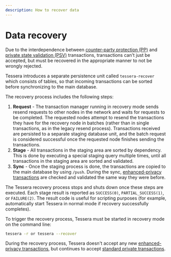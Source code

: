 ```yaml
---
description: How to recover data
---
```


# Data recovery

Due to the interdependence between [counter-party protection (PP)](https://docs.goquorum.consensys.net/en/stable/Concepts/Privacy/PrivacyEnhancements/#counter-party-protection)
and [private state validation (PSV)](https://docs.goquorum.consensys.net/en/stable/Concepts/Privacy/PrivacyEnhancements/#private-state-validation)
transactions, transactions can't just be accepted, but must be recovered in the appropriate manner to not be wrongly rejected.

Tessera introduces a separate persistence unit called `tessera-recover` which consists of tables, so that incoming
transactions can be sorted before synchronizing to the main database.

The recovery process includes the following steps:

1. **Request** - The transaction manager running in recovery mode sends resend requests to other nodes in the network
   and waits for requests to be completed.
   The requested nodes attempt to resend the transactions they have for the recovery node in batches (rather than in
   single transactions, as in the legacy resend process).
   Transactions received are persisted to a separate staging database unit, and the batch request is considered
   successful once the requested node finishes sending the transactions.
1. **Stage** - All transactions in the staging area are sorted by dependency.
   This is done by executing a special staging query multiple times, until all transactions in the staging area are
   sorted and validated.
1. **Sync** - Once the staging process is done, the transactions are copied to the main database by using `/push`.
   During the sync, [enhanced-privacy transactions](https://docs.goquorum.consensys.net/en/stable/Concepts/Privacy/PrivacyEnhancements/)
   are checked and validated the same way they were before.

The Tessera recovery process stops and shuts down once these steps are executed.
Each stage result is reported as `SUCCESS(0)`, `PARTIAL_SUCCESS(1)`, or `FAILURE(2)`.
The result code is useful for scripting purposes (for example, automatically start Tessera in normal mode if recovery
successfully completes).

To trigger the recovery process, Tessera must be started in recovery mode on the command line:

```bash
tessera -r or tessera --recover
```

 During the recovery process, Tessera doesn't accept any new [enhanced-privacy transactions](https://docs.goquorum.consensys.net/en/stable/Concepts/Privacy/PrivacyEnhancements/),
 but continues to accept [standard private transactions](https://docs.goquorum.consensys.net/en/stable/Concepts/Privacy/PrivateAndPublic/#private-transactions).
